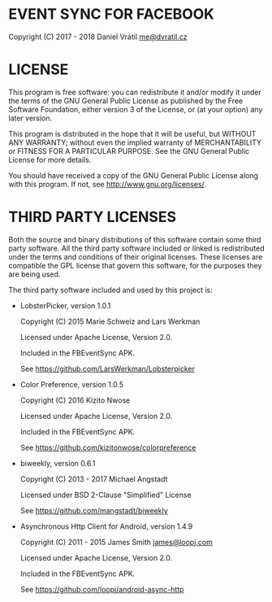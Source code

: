 # EVENT SYNC FOR FACEBOOK

Copyright (C) 2017 - 2018 Daniel Vrátil <me@dvratil.cz>


# LICENSE

This program is free software: you can redistribute it and/or modify
it under the terms of the GNU General Public License as published by
the Free Software Foundation, either version 3 of the License, or
(at your option) any later version.

This program is distributed in the hope that it will be useful,
but WITHOUT ANY WARRANTY; without even the implied warranty of
MERCHANTABILITY or FITNESS FOR A PARTICULAR PURPOSE.  See the
GNU General Public License for more details.

You should have received a copy of the GNU General Public License
along with this program.  If not, see <http://www.gnu.org/licenses/>.

# THIRD PARTY LICENSES

Both the source and binary distributions of this software contain
some third party software. All the third party software included
or linked is redistributed under the terms and conditions of their
original licenses. These licenses are compatible the GPL license
that govern this software, for the purposes they are being used.

The third party software included and used by this project is:

 * LobsterPicker, version 1.0.1
 
   Copyright (C) 2015 Marie Schweiz and Lars Werkman
   
   Licensed under Apache License, Version 2.0.
   
   Included in the FBEventSync APK.
   
   See https://github.com/LarsWerkman/Lobsterpicker


 * Color Preference, version 1.0.5
 
   Copyright (C) 2016 Kizito Nwose
   
   Licensed under Apache License, Version 2.0.
       
   Included in the FBEventSync APK.
   
   See https://github.com/kizitonwose/colorpreference
   

 * biweekly, version 0.6.1
 
   Copyright (C) 2013 - 2017 Michael Angstadt
   
   Licensed under BSD 2-Clause "Simplified" License
   
   See https://github.com/mangstadt/biweekly

   
 * Asynchronous Http Client for Android, version 1.4.9
 
   Copyright (C) 2011 - 2015 James Smith <james@loopj.com>
   
   Licensed under Apache License, Version 2.0.
          
   Included in the FBEventSync APK.
      
   See https://github.com/loopj/android-async-http